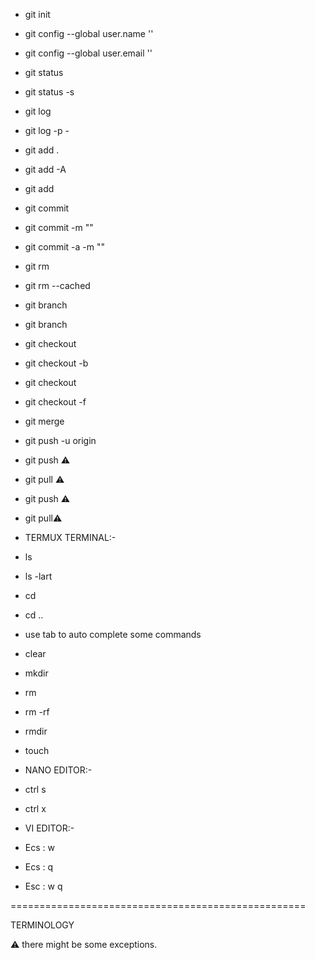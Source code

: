 - git init

- git config --global user.name '<choose a user name>'
- git config --global user.email '<enter a email id>'

- git status
- git status -s

- git log
- git log -p -<any number>

- git add .
- git add -A
- git add <file name>

- git commit
- git commit -m "<your reason>"
- git commit -a -m "<your reason>"

- git rm <file name> 
- git rm --cached <file name>

- git branch
- git branch <name of new branch>

- git checkout <branch name>
- git checkout -b <branch name>
- git checkout <file name>
- git checkout -f 
- git merge <branch name>

- git push -u origin <name of repository>
- git push <name of repository>⚠️
- git pull <name of repository>⚠️
- git push ⚠️
- git pull⚠️

- TERMUX TERMINAL:-
- ls
- ls -lart
- cd <folder name>
- cd ..
- use tab to auto complete some commands
- clear
- mkdir <name your new folder>
- rm <file name>
- rm -rf <file name>
- rmdir <folder name>
- touch <name of new file>




- NANO EDITOR:-
- ctrl s
- ctrl x


- VI EDITOR:-
- Ecs : w
- Ecs : q
- Esc : w q


===================================================

TERMINOLOGY

⚠️ there might be some exceptions. 
